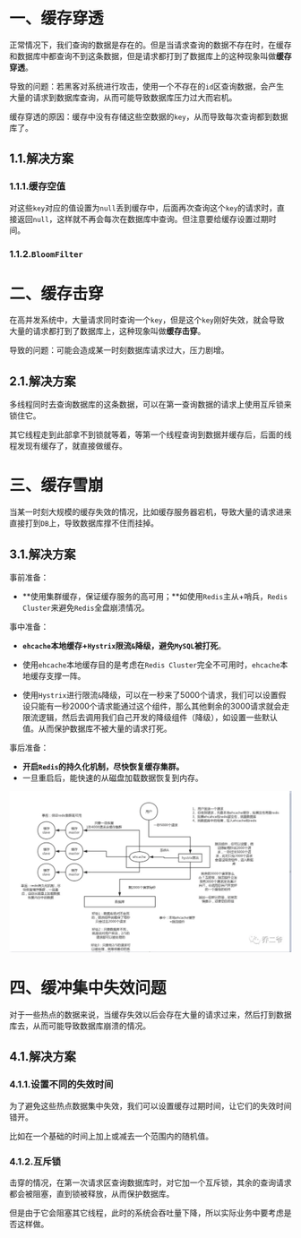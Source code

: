 [^1]: https://juejin.im/post/5c9a67ac6fb9a070cb24bf34?utm_source=gold_browser_extension
[^2]: <https://blog.csdn.net/zhengzhaoyang122/article/details/82184029>



# 一、缓存穿透

正常情况下，我们查询的数据是存在的。但是当请求查询的数据不存在时，在缓存和数据库中都查询不到这条数据，但是请求都打到了数据库上的这种现象叫做**缓存穿透**。

导致的问题：若黑客对系统进行攻击，使用一个不存在的`id`区查询数据，会产生大量的请求到数据库查询，从而可能导致数据库压力过大而宕机。

缓存穿透的原因：缓存中没有存储这些空数据的`key`，从而导致每次查询都到数据库了。

## 1.1.解决方案

### 1.1.1.缓存空值

对这些`key`对应的值设置为`null`丢到缓存中，后面再次查询这个`key`的请求时，直接返回`null`，这样就不再会每次在数据库中查询。但注意要给缓存设置过期时间。

### 1.1.2.`BloomFilter`





# 二、缓存击穿

在高并发系统中，大量请求同时查询一个`key`，但是这个`key`刚好失效，就会导致大量的请求都打到了数据库上，这种现象叫做**缓存击穿**。

导致的问题：可能会造成某一时刻数据库请求过大，压力剧增。

## 2.1.解决方案

多线程同时去查询数据库的这条数据，可以在第一查询数据的请求上使用互斥锁来锁住它。

其它线程走到此部拿不到锁就等着，等第一个线程查询到数据并缓存后，后面的线程发现有缓存了，就直接做缓存。



# 三、缓存雪崩

当某一时刻大规模的缓存失效的情况，比如缓存服务器宕机，导致大量的请求进来直接打到`DB`上，导致数据库撑不住而挂掉。

## 3.1.解决方案

事前准备：

- **使用集群缓存，保证缓存服务的高可用；**如使用`Redis`主从+哨兵，`Redis Cluster`来避免`Redis`全盘崩溃情况。

事中准备：

- **`ehcache`本地缓存+`Hystrix`限流`&`降级，避免`MySQL`被打死**。
- 使用`ehcache`本地缓存目的是考虑在`Redis Cluster`完全不可用时，`ehcache`本地缓存支撑一阵。

- 使用`Hystrix`进行限流`&`降级，可以在一秒来了5000个请求，我们可以设置假设只能有一秒2000个请求能通过这个组件，那么其他剩余的3000请求就会走限流逻辑，然后去调用我们自己开发的降级组件（降级），如设置一些默认值。从而保护数据库不被大量的请求打死。

事后准备：

- **开启`Redis`的持久化机制，尽快恢复缓存集群。**
- 一旦重启后，能快速的从磁盘加载数据恢复到内存。

![img](../images/169bb265aa52e948-1553674277928)



# 四、缓冲集中失效问题

对于一些热点的数据来说，当缓存失效以后会存在大量的请求过来，然后打到数据库去，从而可能导致数据库崩溃的情况。

## 4.1.解决方案

### 4.1.1.设置不同的失效时间

为了避免这些热点数据集中失效，我们可以设置缓存过期时间，让它们的失效时间错开。

比如在一个基础的时间上加上或减去一个范围内的随机值。

### 4.1.2.互斥锁

击穿的情况，在第一次请求区查询数据库时，对它加一个互斥锁，其余的查询请求都会被阻塞，直到锁被释放，从而保护数据库。

但是由于它会阻塞其它线程，此时的系统会吞吐量下降，所以实际业务中要考虑是否这样做。



